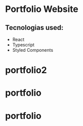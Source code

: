 # Portfolio Website


## Tecnologias used:
- React
- Typescript
- Styled Components

# portfolio2
# portfolio
# portfolio
